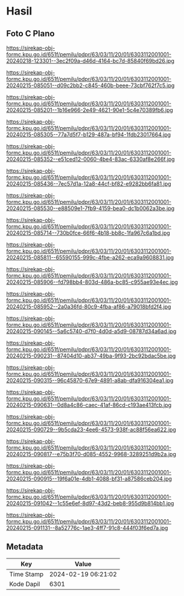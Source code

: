 # Hasil

## Foto C Plano

https://sirekap-obj-formc.kpu.go.id/651f/pemilu/pdpr/63/03/11/20/01/6303112001001-20240218-123301--3ec2f09a-d46d-4164-bc7d-85840f69bd26.jpg

https://sirekap-obj-formc.kpu.go.id/651f/pemilu/pdpr/63/03/11/20/01/6303112001001-20240215-085051--d09c2bb2-c845-460b-beee-73cbf762f7c5.jpg

https://sirekap-obj-formc.kpu.go.id/651f/pemilu/pdpr/63/03/11/20/01/6303112001001-20240215-085201--1b16e966-2e49-4621-90e1-5c4e70389fb6.jpg

https://sirekap-obj-formc.kpu.go.id/651f/pemilu/pdpr/63/03/11/20/01/6303112001001-20240215-085305--77a7d5f7-b129-487a-bf94-1fdb23017664.jpg

https://sirekap-obj-formc.kpu.go.id/651f/pemilu/pdpr/63/03/11/20/01/6303112001001-20240215-085352--e51ced12-0060-4be4-83ac-6330af8e266f.jpg

https://sirekap-obj-formc.kpu.go.id/651f/pemilu/pdpr/63/03/11/20/01/6303112001001-20240215-085436--7ec57d1a-12a8-44cf-bf82-e9282bb6fa81.jpg

https://sirekap-obj-formc.kpu.go.id/651f/pemilu/pdpr/63/03/11/20/01/6303112001001-20240215-085530--e88509e1-7fb9-4159-bea0-dc1b0062a3be.jpg

https://sirekap-obj-formc.kpu.go.id/651f/pemilu/pdpr/63/03/11/20/01/6303112001001-20240215-085714--730b0fce-66f6-4b18-bb8c-1fa967c6a1bd.jpg

https://sirekap-obj-formc.kpu.go.id/651f/pemilu/pdpr/63/03/11/20/01/6303112001001-20240215-085811--65590155-999c-4fbe-a262-eca9a9608831.jpg

https://sirekap-obj-formc.kpu.go.id/651f/pemilu/pdpr/63/03/11/20/01/6303112001001-20240215-085906--fd798bb4-803d-486a-bc85-c955ae93e4ec.jpg

https://sirekap-obj-formc.kpu.go.id/651f/pemilu/pdpr/63/03/11/20/01/6303112001001-20240215-085952--2a0a36fd-80c9-4fba-af86-a79018bfd2f4.jpg

https://sirekap-obj-formc.kpu.go.id/651f/pemilu/pdpr/63/03/11/20/01/6303112001001-20240215-090145--5a6c5740-d7f0-4d0d-a5d9-08787d34a6ad.jpg

https://sirekap-obj-formc.kpu.go.id/651f/pemilu/pdpr/63/03/11/20/01/6303112001001-20240215-090231--87404d10-ab37-49ba-9f93-2bc92bdac5be.jpg

https://sirekap-obj-formc.kpu.go.id/651f/pemilu/pdpr/63/03/11/20/01/6303112001001-20240215-090315--96c45870-67e9-4891-a8ab-dfa916304ea1.jpg

https://sirekap-obj-formc.kpu.go.id/651f/pemilu/pdpr/63/03/11/20/01/6303112001001-20240215-090631--0d8a4c86-caec-41af-86cd-c193ae413fcb.jpg

https://sirekap-obj-formc.kpu.go.id/651f/pemilu/pdpr/63/03/11/20/01/6303112001001-20240215-090729--9b5cda23-4ee6-4573-938f-ac88f56ea622.jpg

https://sirekap-obj-formc.kpu.go.id/651f/pemilu/pdpr/63/03/11/20/01/6303112001001-20240215-090817--e75b3f70-d085-4552-9968-3289251d9b2a.jpg

https://sirekap-obj-formc.kpu.go.id/651f/pemilu/pdpr/63/03/11/20/01/6303112001001-20240215-090915--19f6a01e-4db1-4088-bf31-a87586ceb204.jpg

https://sirekap-obj-formc.kpu.go.id/651f/pemilu/pdpr/63/03/11/20/01/6303112001001-20240215-091042--1c55e6ef-8d97-43d2-beb8-955d9b814bb1.jpg

https://sirekap-obj-formc.kpu.go.id/651f/pemilu/pdpr/63/03/11/20/01/6303112001001-20240215-091131--8a52776c-1ae3-4ff7-91c8-444f03f6ed7a.jpg


## Metadata

| Key        | Value               |
| ---------- | ------------------- |
| Time Stamp | 2024-02-19 06:21:02 |
| Kode Dapil | 6301                |



